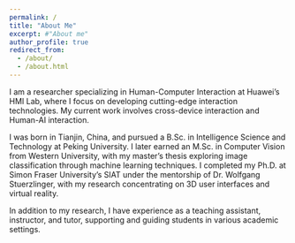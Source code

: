 ```yaml
---
permalink: /
title: "About Me"
excerpt: #"About me"
author_profile: true
redirect_from:
  - /about/
  - /about.html
---
```


I am a researcher specializing in Human-Computer Interaction at Huawei’s HMI Lab, where I focus on developing cutting-edge interaction technologies. My current work involves cross-device interaction and Human-AI interaction.

I was born in Tianjin, China, and pursued a B.Sc. in Intelligence Science and Technology at Peking University. I later earned an M.Sc. in Computer Vision from Western University, with my master’s thesis exploring image classification through machine learning techniques. I completed my Ph.D. at Simon Fraser University’s SIAT under the mentorship of Dr. Wolfgang Stuerzlinger, with my research concentrating on 3D user interfaces and virtual reality.

In addition to my research, I have experience as a teaching assistant, instructor, and tutor, supporting and guiding students in various academic settings.
